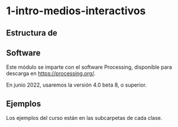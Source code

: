 # 1-intro-medios-interactivos

## Estructura de 



## Software

Este módulo se imparte con el software Processing, disponible para descarga en https://processing.org/.

En junio 2022, usaremos la versión 4.0 beta 8, o superior.

## Ejemplos

Los ejemplos del curso están en las subcarpetas de cada clase.
